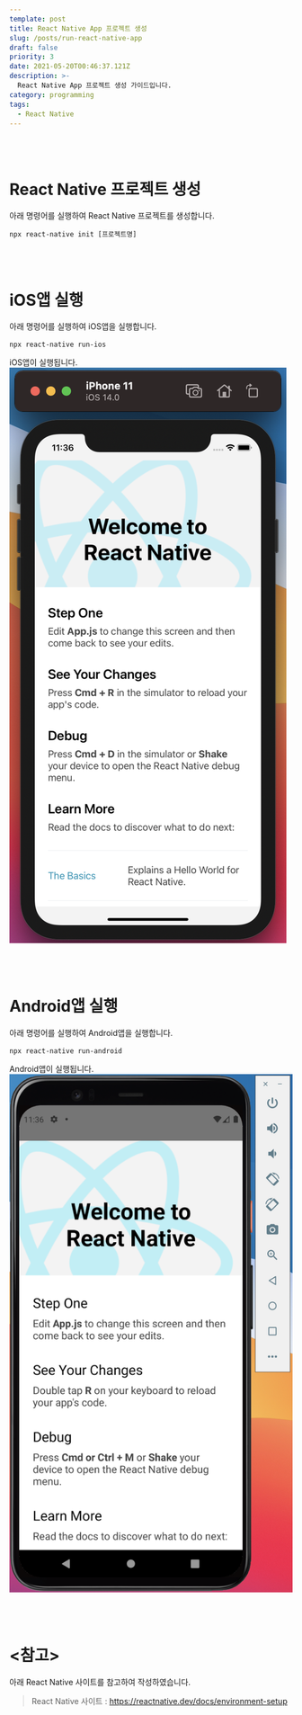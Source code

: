 ```yaml
---
template: post
title: React Native App 프로젝트 생성
slug: /posts/run-react-native-app
draft: false
priority: 3
date: 2021-05-20T00:46:37.121Z
description: >-
  React Native App 프로젝트 생성 가이드입니다.
category: programming
tags:
  - React Native
---
```


<br></br>

# React Native 프로젝트 생성
아래 명령어를 실행하여 React Native 프로젝트를 생성합니다.
```
npx react-native init [프로젝트명]
```


<br></br>

# iOS앱 실행
아래 명령어를 실행하여 iOS앱을 실행합니다.
```
npx react-native run-ios
```
iOS앱이 실행됩니다.  
![](/media/run_ios.png)


<br></br>

# Android앱 실행
아래 명령어를 실행하여 Android앱을 실행합니다.
```
npx react-native run-android
```
Android앱이 실행됩니다.  
![](/media/run_android.png)


<br></br>

# <참고>  
아래 React Native 사이트를 참고하여 작성하였습니다.
> React Native 사이트 : https://reactnative.dev/docs/environment-setup


<br></br>